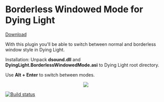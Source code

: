 # Borderless Windowed Mode for Dying Light

[Download](https://github.com/ThirteenAG/DyingLight.BorderlessWindowedMode/releases/latest)

With this plugin you'll be able to switch between normal and borderless window style in Dying Light.

Installation: Unpack **dsound.dll** and **DyingLight.BorderlessWindowedMode.asi** to Dying Light root directory. 

Use **Alt + Enter** to switch between modes.

<p align="center">
  <img src="https://user-images.githubusercontent.com/4904157/36693255-c7219ba8-1b4b-11e8-9702-cd8e727c2a89.gif">
</p>

 [![Build status](https://ci.appveyor.com/api/projects/status/ek3t29o34h5owslf?svg=true)](https://ci.appveyor.com/project/ThirteenAG/dyinglight-borderlesswindowedmode)
